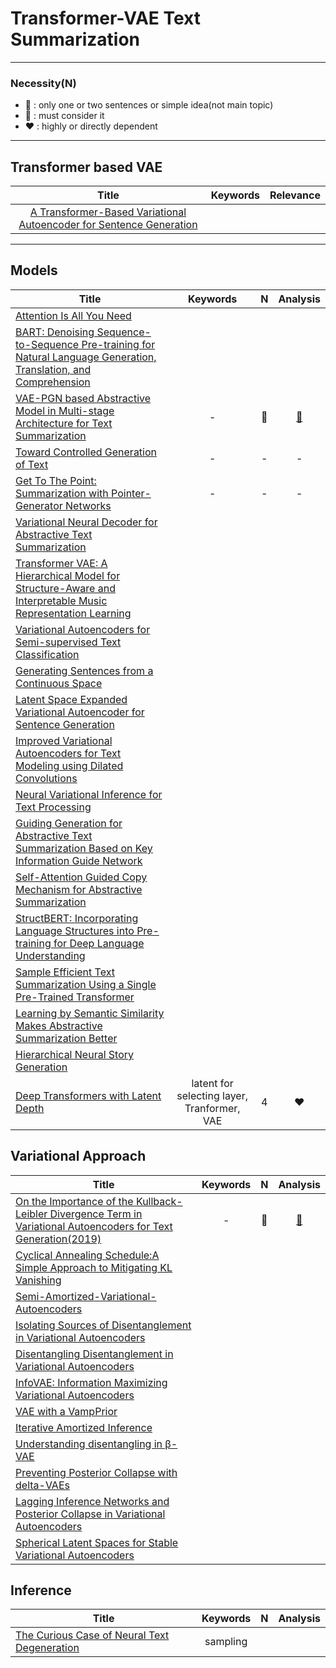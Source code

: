# Transformer-VAE Text Summarization



---

### Necessity(**N**)

* 🤍 : only one or two sentences or simple idea(not main topic)
* 💛 : must consider it 
* ❤️ : highly or directly dependent  

---
## Transformer based VAE
|Title|Keywords|Relevance|
|:-:|:-:|:--:|
|[A Transformer-Based Variational Autoencoder for Sentence Generation](https://arxiv.org/pdf/1909.09237.pdf)||

---

## Models

|Title|Keywords|**N**|Analysis|
|---|:-:|:-:|:--:|
|[Attention Is All You Need](https://arxiv.org/abs/1706.03762)|||
|[BART: Denoising Sequence-to-Sequence Pre-training for Natural Language Generation, Translation, and Comprehension](https://arxiv.org/abs/1910.13461)|||
[VAE-PGN based Abstractive Model in Multi-stage Architecture for Text Summarization](https://www.aclweb.org/anthology/W19-8664/)|-|🤍|[📝]()
[Toward Controlled Generation of Text](https://arxiv.org/abs/1703.00955)|-|-|-
[Get To The Point: Summarization with Pointer-Generator Networks](https://arxiv.org/abs/1704.04368)|-|-|-
[Variational Neural Decoder for Abstractive Text Summarization](https://www.researchgate.net/publication/342445374_Variational_neural_decoder_for_abstractive_text_summarization)|||
[Transformer VAE: A Hierarchical Model for Structure-Aware and Interpretable Music Representation Learning](https://ieeexplore.ieee.org/document/9054554)|||
[Variational Autoencoders for Semi-supervised Text Classification](https://arxiv.org/abs/1603.02514)|||
[Generating Sentences from a Continuous Space](https://arxiv.org/abs/1511.06349)|||
[Latent Space Expanded Variational Autoencoder for Sentence Generation](https://ieeexplore.ieee.org/abstract/document/8853312)|||
[Improved Variational Autoencoders for Text Modeling using Dilated Convolutions](https://arxiv.org/abs/1702.08139)|||
[Neural Variational Inference for Text Processing](https://arxiv.org/abs/1511.06038)|||
[Guiding Generation for Abstractive Text Summarization Based on Key Information Guide Network](https://www.aclweb.org/anthology/N18-2009/)|||
[Self-Attention Guided Copy Mechanism for Abstractive Summarization](https://www.aclweb.org/anthology/2020.acl-main.125/)|||
[StructBERT: Incorporating Language Structures into Pre-training for Deep Language Understanding](https://arxiv.org/abs/1908.04577)|||
[Sample Efficient Text Summarization Using a Single Pre-Trained Transformer](https://arxiv.org/abs/1905.08836)|||
[Learning by Semantic Similarity Makes Abstractive Summarization Better](https://arxiv.org/abs/2002.07767)|||
[Hierarchical Neural Story Generation](https://arxiv.org/abs/1805.04833)|||
[Deep Transformers with Latent Depth](https://arxiv.org/abs/2009.13102)|latent for selecting layer, Tranformer, VAE|4|❤️|
## Variational Approach

|Title|Keywords|**N**|Analysis|
|---|:-:|:-:|:-:|
|[On the Importance of the Kullback-Leibler Divergence Term in Variational Autoencoders for Text Generation(2019)](https://arxiv.org/abs/1909.13668)|-|💛|[📝](https://github.com/fxnnxc/text_summarization/blob/main/study/variational/On-the-Importance-of-the-Kullback-Leibler-Divergence-Term-in-Variational-Autoencoders-for-Text-Generation.md)|
[Cyclical Annealing Schedule:A Simple Approach to Mitigating KL Vanishing](https://arxiv.org/abs/1903.10145)|||
[Semi-Amortized-Variational-Autoencoders](https://arxiv.org/abs/1802.02550)|||
[Isolating Sources of Disentanglement in Variational Autoencoders](https://arxiv.org/abs/1802.04942)|||
[Disentangling Disentanglement in Variational Autoencoders](https://arxiv.org/abs/1812.02833)|||
[InfoVAE: Information Maximizing Variational Autoencoders](https://arxiv.org/abs/1706.02262)|||
[VAE with a VampPrior](https://arxiv.org/abs/1705.07120)|||
[Iterative Amortized Inference](https://arxiv.org/abs/1807.09356)|||
[Understanding disentangling in β-VAE](https://arxiv.org/abs/1804.03599)|||
[Preventing Posterior Collapse with delta-VAEs](https://arxiv.org/abs/1901.03416)|||
[Lagging Inference Networks and Posterior Collapse in Variational Autoencoders](https://arxiv.org/abs/1901.05534)|||
[Spherical Latent Spaces for Stable Variational Autoencoders](https://arxiv.org/abs/1808.10805)|||

## Inference

|Title|Keywords|**N**|Analysis|
|---|:-:|:-:|:--:|
[The Curious Case of Neural Text Degeneration](https://arxiv.org/abs/1904.09751)|sampling|||


